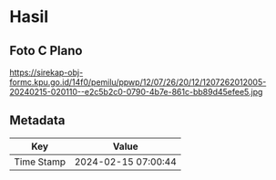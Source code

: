 # Hasil

## Foto C Plano

https://sirekap-obj-formc.kpu.go.id/14f0/pemilu/ppwp/12/07/26/20/12/1207262012005-20240215-020110--e2c5b2c0-0790-4b7e-861c-bb89d45efee5.jpg


## Metadata

| Key        | Value               |
| ---------- | ------------------- |
| Time Stamp | 2024-02-15 07:00:44 |



